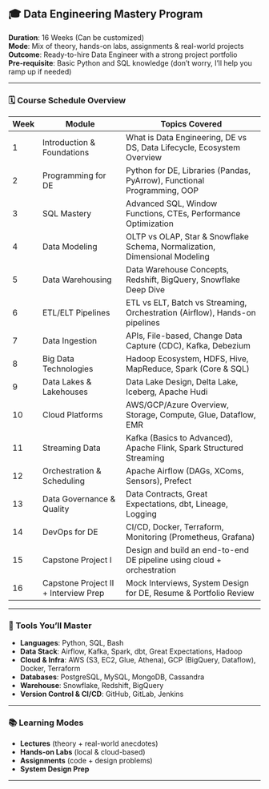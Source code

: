 ## 🎓 Data Engineering Mastery Program  
**Duration**: 16 Weeks (Can be customized)  
**Mode**: Mix of theory, hands-on labs, assignments & real-world projects  
**Outcome**: Ready-to-hire Data Engineer with a strong project portfolio  
**Pre-requisite**: Basic Python and SQL knowledge (don’t worry, I’ll help you ramp up if needed)

---

### 🗓️ **Course Schedule Overview**

| Week | Module | Topics Covered |
|------|--------|----------------|
| 1    | Introduction & Foundations | What is Data Engineering, DE vs DS, Data Lifecycle, Ecosystem Overview |
| 2    | Programming for DE | Python for DE, Libraries (Pandas, PyArrow), Functional Programming, OOP |
| 3    | SQL Mastery | Advanced SQL, Window Functions, CTEs, Performance Optimization |
| 4    | Data Modeling | OLTP vs OLAP, Star & Snowflake Schema, Normalization, Dimensional Modeling |
| 5    | Data Warehousing | Data Warehouse Concepts, Redshift, BigQuery, Snowflake Deep Dive |
| 6    | ETL/ELT Pipelines | ETL vs ELT, Batch vs Streaming, Orchestration (Airflow), Hands-on pipelines |
| 7    | Data Ingestion | APIs, File-based, Change Data Capture (CDC), Kafka, Debezium |
| 8    | Big Data Technologies | Hadoop Ecosystem, HDFS, Hive, MapReduce, Spark (Core & SQL) |
| 9    | Data Lakes & Lakehouses | Data Lake Design, Delta Lake, Iceberg, Apache Hudi |
| 10   | Cloud Platforms | AWS/GCP/Azure Overview, Storage, Compute, Glue, Dataflow, EMR |
| 11   | Streaming Data | Kafka (Basics to Advanced), Apache Flink, Spark Structured Streaming |
| 12   | Orchestration & Scheduling | Apache Airflow (DAGs, XComs, Sensors), Prefect |
| 13   | Data Governance & Quality | Data Contracts, Great Expectations, dbt, Lineage, Logging |
| 14   | DevOps for DE | CI/CD, Docker, Terraform, Monitoring (Prometheus, Grafana) |
| 15   | Capstone Project I | Design and build an end-to-end DE pipeline using cloud + orchestration |
| 16   | Capstone Project II + Interview Prep | Mock Interviews, System Design for DE, Resume & Portfolio Review |

---

### 🔧 Tools You’ll Master

- **Languages**: Python, SQL, Bash
- **Data Stack**: Airflow, Kafka, Spark, dbt, Great Expectations, Hadoop
- **Cloud & Infra**: AWS (S3, EC2, Glue, Athena), GCP (BigQuery, Dataflow), Docker, Terraform
- **Databases**: PostgreSQL, MySQL, MongoDB, Cassandra
- **Warehouse**: Snowflake, Redshift, BigQuery
- **Version Control & CI/CD**: GitHub, GitLab, Jenkins

---

### 📚 Learning Modes

- **Lectures** (theory + real-world anecdotes)
- **Hands-on Labs** (local & cloud-based)
- **Assignments** (code + design problems)
- **System Design Prep**

---
